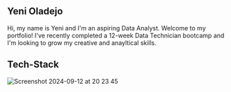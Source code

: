 ## Yeni Oladejo

Hi, my name is Yeni and I'm an aspiring Data Analyst. Welcome to my portfolio! I've recently completed a 12-week Data Technician bootcamp and I'm looking to grow my creative and anayltical skills. 


## Tech-Stack 

![Screenshot 2024-09-12 at 20 23 45](https://github.com/user-attachments/assets/9c56e017-39fc-4557-bd21-afe5931ad57c)



